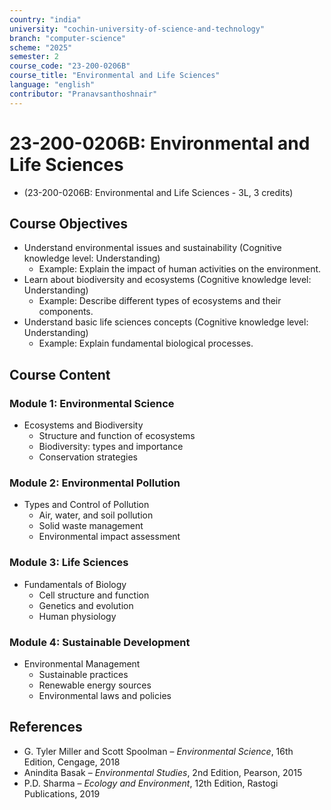 ```yaml
---
country: "india"
university: "cochin-university-of-science-and-technology"
branch: "computer-science"
scheme: "2025"
semester: 2
course_code: "23-200-0206B"
course_title: "Environmental and Life Sciences"
language: "english"
contributor: "Pranavsanthoshnair"
---
```


# 23-200-0206B: Environmental and Life Sciences
  - (23-200-0206B: Environmental and Life Sciences - 3L, 3 credits)

## Course Objectives

* Understand environmental issues and sustainability (Cognitive knowledge level: Understanding)
    - Example: Explain the impact of human activities on the environment.
* Learn about biodiversity and ecosystems (Cognitive knowledge level: Understanding)
    - Example: Describe different types of ecosystems and their components.
* Understand basic life sciences concepts (Cognitive knowledge level: Understanding)
    - Example: Explain fundamental biological processes.

## Course Content

### Module 1: Environmental Science

* Ecosystems and Biodiversity
  - Structure and function of ecosystems
  - Biodiversity: types and importance
  - Conservation strategies

### Module 2: Environmental Pollution

* Types and Control of Pollution
  - Air, water, and soil pollution
  - Solid waste management
  - Environmental impact assessment

### Module 3: Life Sciences

* Fundamentals of Biology
  - Cell structure and function
  - Genetics and evolution
  - Human physiology

### Module 4: Sustainable Development

* Environmental Management
  - Sustainable practices
  - Renewable energy sources
  - Environmental laws and policies

## References

* G. Tyler Miller and Scott Spoolman – *Environmental Science*, 16th Edition, Cengage, 2018
* Anindita Basak – *Environmental Studies*, 2nd Edition, Pearson, 2015
* P.D. Sharma – *Ecology and Environment*, 12th Edition, Rastogi Publications, 2019
